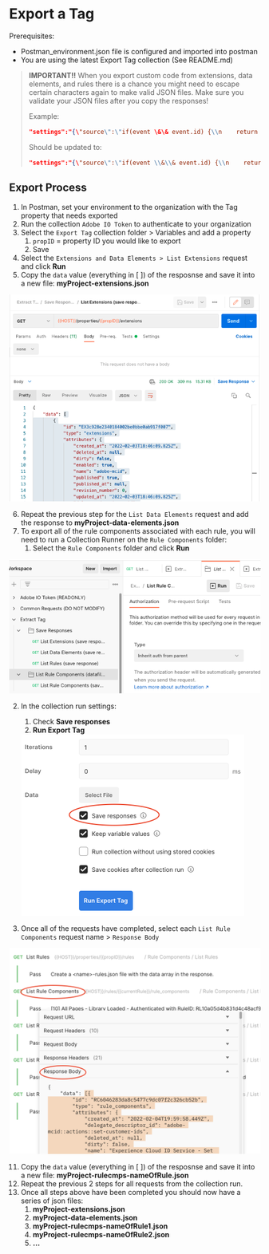 # Export a Tag

Prerequisites:

* Postman_environment.json file is configured and imported into postman
* You are using the latest Export Tag collection (See README.md)

> **IMPORTANT!!** When you export custom code from extensions, data elements, and rules there is a chance you might need to escape certain characters again to make valid JSON files. Make sure you validate your JSON files after you copy the responses!
>
> Example:
>
> ```json
> "settings":"{\"source\":\"if(event \&\& event.id) {\\n    return event.id;\\n}\"}"
> ```
>
> Should be updated to:
>
> ```json
> "settings":"{\"source\":\"if(event \\&\\& event.id) {\\n    return event.id;\\n}\"}"
> ```
>
> 

## Export Process

1. In Postman, set your environment to the organization with the Tag property that needs exported
2. Run the collection `Adobe IO Token` to authenticate to your organization
3. Select the `Export Tag` collection folder > Variables and add a property
   1. `propID` = property ID you would like to export
   2. Save
4. Select the `Extensions and Data Elements > List Extensions` request and click **Run**
5. Copy the `data` value (everything in [ ]) of the resposnse and save it into a new file: **myProject-extensions.json**

![image-20220208170448141](links/exportTagCollection/image-20220208170448141.png)

6. Repeat the previous step for the `List Data Elements` request and add the response to **myProject-data-elements.json**
7. To export all of the rule components associated with each rule, you will need to run a Collection Runner on the `Rule Components` folder:
   1. Select the `Rule Components` folder and click **Run**


![image-20220208171125804](links/exportTagCollection/image-20220208171125804.png)

   2. In the collection run settings:

         1. Check **Save responses**
         2. **Run Export Tag**

      <img src="links/exportTagCollection/Screen Shot 2022-02-11 at 5.20.38 PM.png" alt="Screen Shot 2022-02-11 at 5.20.38 PM" style="zoom:50%;" />

10. Once all of the requests have completed, select each `List Rule Components` request name > `Response Body`

<img src="links/exportTagCollection/Screen Shot 2022-02-11 at 5.19.16 PM.png" alt="Screen Shot 2022-02-11 at 5.19.16 PM" style="zoom:50%;" />

11. Copy the `data` value (everything in [ ]) of the resposnse and save it into a new file: **myProject-rulecmps-nameOfRule.json**
12. Repeat the previous 2 steps for all requests from the collection run. 
13. Once all steps above have been completed you should now have a series of json files:
    1. **myProject-extensions.json**
    2. **myProject-data-elements.json**
    4. **myProject-rulecmps-nameOfRule1.json**
    5. **myProject-rulecmps-nameOfRule2.json**
    6. **...**